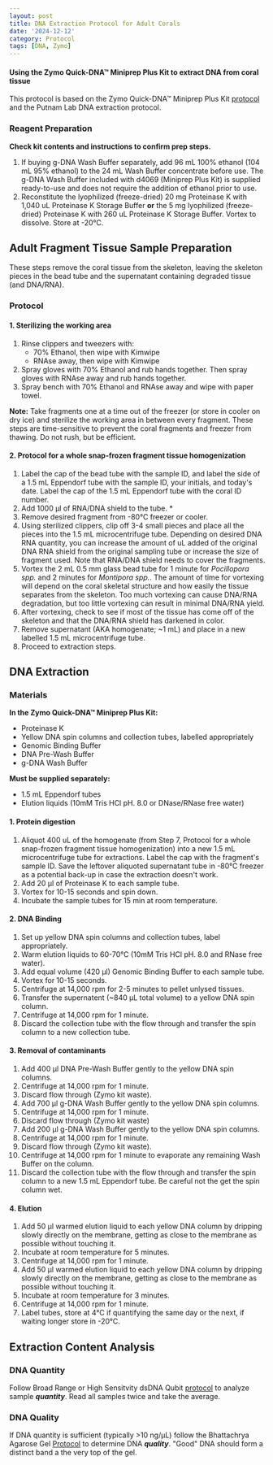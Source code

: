 ```yaml
---
layout: post
title: DNA Extraction Protocol for Adult Corals
date: '2024-12-12'
category: Protocol
tags: [DNA, Zymo]
---
```


#### Using the Zymo Quick-DNA™ Miniprep Plus Kit to extract DNA from coral tissue

This protocol is based on the Zymo Quick-DNA™ Miniprep Plus Kit [protocol](https://files.zymoresearch.com/protocols/_d4068_d4069_quick-dna_miniprep_plus_kit.pdf) and the Putnam Lab DNA extraction protocol.

### Reagent Preparation

**Check kit contents and instructions to confirm prep steps.**

1. If buying g-DNA Wash Buffer separately, add 96 mL 100% ethanol (104 mL 95% ethanol) to the 24 mL Wash Buffer concentrate before use. The g-DNA Wash Buffer included with d4069 (Miniprep Plus Kit) is supplied ready-to-use and does not require the addition of ethanol prior to use.   
2. Reconstitute the lyophilized (freeze-dried) 20 mg Proteinase K with 1,040 uL Proteinase K Storage Buffer **or** the 5 mg lyophilized (freeze-dried) Proteinase K with 260 uL Proteinase K Storage Buffer. Vortex to dissolve. Store at -20°C.

## Adult Fragment Tissue Sample Preparation

These steps remove the coral tissue from the skeleton, leaving the skeleton pieces in the bead tube and the supernatant containing degraded tissue (and DNA/RNA).

### Protocol

#### 1. Sterilizing the working area  
1. Rinse clippers and tweezers with:  
  	-  70% Ethanol, then wipe with Kimwipe 
 	- RNAse away, then wipe with Kimwipe  
2. Spray gloves with 70% Ethanol and rub hands together. Then spray gloves with RNAse away and rub hands together.
3. Spray bench with 70% Ethanol and RNAse away and wipe with paper towel.

**Note:** Take fragments one at a time out of the freezer  (or store in cooler on dry ice) and sterilize the working area in between every fragment. These steps are time-sensitive to prevent the coral fragments and freezer from thawing. Do not rush, but be efficient.

#### 2. Protocol for a whole snap-frozen fragment tissue homogenization
1. Label the cap of the bead tube with the sample ID, and label the side of a 1.5 mL Eppendorf tube with the sample ID, your initials, and today's date. Label the cap of the 1.5 mL Eppendorf tube with the coral ID number.     
2. Add 1000 μl of RNA/DNA shield to the tube. *
3. Remove desired fragment from -80°C freezer or cooler.   
4. Using sterilized clippers, clip off 3-4 small pieces and place all the pieces into the 1.5 mL microcentrifuge tube. Depending on desired DNA RNA quantity, you can increase the amount of uL added of the original DNA RNA shield from the original sampling tube or increase the size of fragment used. Note that RNA/DNA shield needs to cover the fragments.  
5. Vortex the 2 mL 0.5 mm glass bead tube for 1 minute for *Pocillopora spp.* and 2 minutes for *Montipora spp.*. The amount of time for vortexing will depend on the coral skeletal structure and how easily the tissue separates from the skeleton. Too much vortexing can cause DNA/RNA degradation, but too little vortexing can result in minimal DNA/RNA yield.  
6. After vortexing, check to see if most of the tissue has come off of the skeleton and that the DNA/RNA shield has darkened in color.  
7. Remove supernatant (AKA homogenate; ~1 mL) and place in a new labelled 1.5 mL microcentrifuge tube.  
8. Proceed to extraction steps.  

## DNA Extraction

### Materials

**In the Zymo Quick-DNA™ Miniprep Plus Kit:**  
- Proteinase K
- Yellow DNA spin columns and collection tubes, labelled appropriately
- Genomic Binding Buffer
- DNA Pre-Wash Buffer  
- g-DNA Wash Buffer

**Must be supplied separately:**  
- 1.5 mL Eppendorf tubes  
- Elution liquids (10mM Tris HCl pH. 8.0 or DNase/RNase free water)

#### 1. Protein digestion
1. Aliquot 400 uL of the homogenate (from Step 7, Protocol for a whole snap-frozen fragment tissue homogenization) into a new 1.5 mL microcentrifuge tube for extractions. Label the cap with the fragment's sample ID. Save the leftover aliquoted supernatant tube in -80°C freezer as a potential back-up in case the extraction doesn't work.  
2. Add 20 µl of Proteinase K to each sample tube.  
3. Vortex for 10-15 seconds and spin down.    
4. Incubate the sample tubes for 15 min at room temperature.

#### 2. DNA Binding 
1. Set up yellow DNA spin columns and collection tubes, label appropriately.
2. Warm elution liquids to 60-70°C (10mM Tris HCl pH. 8.0 and RNase free water).
3. Add equal volume (420 µl) Genomic Binding Buffer to each sample tube.
4. Vortex for 10-15 seconds.
5. Centrifuge at 14,000 rpm for 2-5 minutes to pellet unlysed tissues.
6. Transfer the supernatent (~840 µL total volume) to a yellow DNA spin column.
7. Centrifuge at 14,000 rpm for 1 minute.
8. Discard the collection tube with the flow through and transfer the spin column to a new collection tube.

#### 3. Removal of contaminants  
1. Add 400 µl DNA Pre-Wash Buffer gently to the yellow DNA spin columns.
2. Centrifuge at 14,000 rpm for 1 minute.
3. Discard flow through (Zymo kit waste).
4. Add 700 µl g-DNA Wash Buffer gently to the yellow DNA spin columns.
5. Centrifuge at 14,000 rpm for 1 minute.
6. Discard flow through (Zymo kit waste)
7. Add 200 µl g-DNA Wash Buffer gently to the yellow DNA spin columns.
5. Centrifuge at 14,000 rpm for 1 minute.
6. Discard flow through (Zymo kit waste).
7. Centrifuge at 14,000 rpm for 1 minute to evaporate any remaining Wash Buffer on the column.
8. Discard the collection tube with the flow through and transfer the spin column to a new 1.5 mL Eppendorf tube. Be careful not the get the spin column wet.

#### 4. Elution
1. Add 50 µl warmed elution liquid to each yellow DNA column by dripping slowly directly on the membrane, getting as close to the membrane as possible without touching it.
2. Incubate at room temperature for 5 minutes.
3. Centrifuge at 14,000 rpm for 1 minute.
4. Add 50 µl warmed elution liquid to each yellow DNA column by dripping slowly directly on the membrane, getting as close to the membrane as possible without touching it.
5. Incubate at room temperature for 3 minutes.
6. Centrifuge at 14,000 rpm for 1 minute.
7. Label tubes, store at 4°C if quantifying the same day or the next, if waiting longer store in -20°C.

## Extraction Content Analysis

### DNA Quantity  
Follow Broad Range or High Sensitvity dsDNA Qubit [protocol](https://github.com/FScucchia-LabNotebooks/FScucchia_Putnam_Lab_Notebook/blob/master/protocols/MAN0017455_Qubit_1X_dsDNA_HS_Assay_Kit_UG.pdf) to analyze sample ***quantity***. Read all samples twice and take the average.

### DNA Quality  
If DNA quantity is sufficient (typically >10 ng/µL) follow the Bhattachrya Agarose Gel [Protocol](https://github.com/Kterpis/Putnam_Lab_Notebook/blob/master/_posts/2021-10-08-20211008-RNA-DNA-extractions-from-E5-project.md) to determine DNA ***quality***. "Good" DNA should form a distinct band a the very top of the gel. 